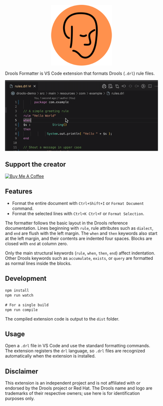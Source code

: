 <p align="center">
  <img src="media/drools-formatter.png" alt="Logo" width="200"/>
</p>

Drools Formatter is VS Code extension that formats Drools (`.drl`) rule files.

![Drools Formatter in action](media/drools-formatter-demo.gif)

## Support the creator

<a href="https://www.buymeacoffee.com/jhhtaylor" target="_blank"><img src="https://cdn.buymeacoffee.com/buttons/v2/default-yellow.png" alt="Buy Me A Coffee" width="217" height="60"></a>

## Features

- Format the entire document with `Ctrl+Shift+I` or `Format Document` command.
- Format the selected lines with `Ctrl+K Ctrl+F` or `Format Selection`.

The formatter follows the basic layout in the Drools reference documentation. Lines
beginning with `rule`, rule attributes such as `dialect`, and `end` are flush
with the left margin. The `when` and `then` keywords also start at the left
margin, and their contents are indented four spaces. Blocks are closed with
`end` at column zero.

Only the main structural keywords (`rule`, `when`, `then`, `end`) affect
indentation. Other Drools keywords such as `accumulate`, `exists`, or `query`
are formatted as normal lines inside the blocks.

## Development

```
npm install
npm run watch

# For a single build
npm run compile
```

The compiled extension code is output to the `dist` folder.

## Usage

Open a `.drl` file in VS Code and use the standard formatting commands.
The extension registers the `drl` language, so `.drl` files are recognized automatically when the extension is installed.

## Disclaimer

This extension is an independent project and is not affiliated with or endorsed by the Drools project or Red Hat. The Drools name and logo are trademarks of their respective owners; use here is for identification purposes only.

